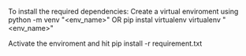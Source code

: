 

To install the required dependencies:
Create a virtual enviroment using 
python -m venv "<env_name>"
OR
pip instal virtualenv
virtualenv "<env_name>"

Activate the enviroment and hit
pip install -r requirement.txt

